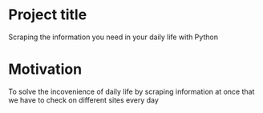 # Project title
Scraping the information you need in your daily life with Python

# Motivation
To solve the incovenience of daily life by scraping information at once that we have to check on different sites every day
